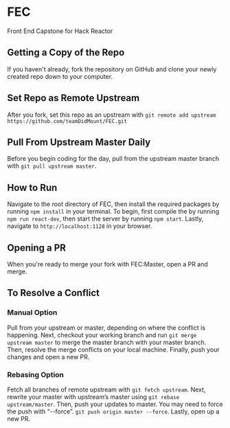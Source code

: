 # FEC
Front End Capstone for Hack Reactor

## Getting a Copy of the Repo
If you haven't already, fork the repository on GitHub and clone your newly created repo down to your computer.

## Set Repo as Remote Upstream
After you fork, set this repo as an upstream with `git remote add upstream https://github.com/teamDidMount/FEC.git`

## Pull From Upstream Master Daily
Before you begin coding for the day, pull from the upstream master branch with `git pull upstream master`.

## How to Run
Navigate to the root directory of FEC, then install the required packages by running `npm install` in your terminal. To begin, first compile the by running `npm run react-dev`, then start the server by running `npm start`. Lastly, navigate to `http://localhost:1128` in your browser.

## Opening a PR
When you're ready to merge your fork with FEC:Master, open a PR and merge.

## To Resolve a Conflict

### Manual Option
Pull from your upstream or master, depending on where the conflict is happening. Next, checkout your working branch and run `git merge upstream master` to merge the master branch with your master branch. Then, resolve the merge conflicts on your local machine. Finally, push your changes and open a new PR.

### Rebasing Option
Fetch all branches of remote upstream with `git fetch upstream`. Next, rewrite your master with upstream’s master using `git rebase upstream/master`. Then, push your updates to master. You may need to force the push with “--force”. `git push origin master --force`. Lastly, open up a new PR.

